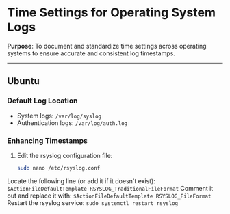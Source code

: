 # Time Settings for Operating System Logs

**Purpose**: To document and standardize time settings across operating systems to ensure accurate and consistent log timestamps.

---

## Ubuntu

### Default Log Location
- System logs: `/var/log/syslog`
- Authentication logs: `/var/log/auth.log`

### Enhancing Timestamps
1. Edit the rsyslog configuration file:
   ```bash
   sudo nano /etc/rsyslog.conf

Locate the following line (or add it if it doesn't exist): ```$ActionFileDefaultTemplate RSYSLOG_TraditionalFileFormat```
Comment it out and replace it with: ```$ActionFileDefaultTemplate RSYSLOG_FileFormat```
Restart the rsyslog service: ```sudo systemctl restart rsyslog```
